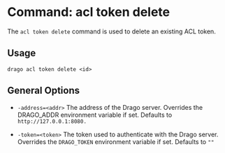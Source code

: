 # Command: acl token delete

The `acl token delete` command is used to delete an existing ACL token.

## Usage

```
drago acl token delete <id>
```

## General Options

- `-address=<addr>`
    The address of the Drago server.
    Overrides the DRAGO_ADDR environment variable if set.
    Defaults to `http://127.0.0.1:8080.`


- `-token=<token>`
    The token used to authenticate with the Drago server.
    Overrides the `DRAGO_TOKEN` environment variable if set.
    Defaults to `""`
